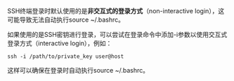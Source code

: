 SSH终端登录时默认使用的是**非交互式的登录方式**（non-interactive login），这可能导致无法自动执行source ~/.bashrc。

如果使用的是SSH密钥进行登录，可以尝试在登录命令中添加-i参数以使用交互式登录方式（interactive login），例如：
```
ssh -i /path/to/private_key user@host
```

这样可以确保在登录时自动执行source ~/.bashrc。